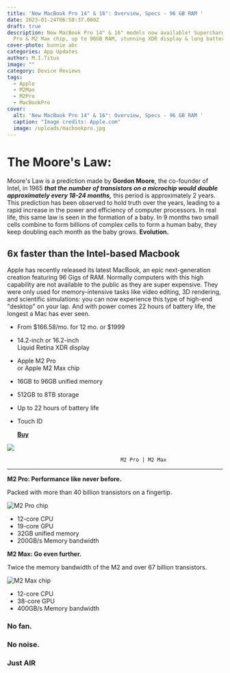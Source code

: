 ```yaml
---
title: 'New MacBook Pro 14" & 16": Overview, Specs - 96 GB RAM '
date: 2023-01-24T06:59:37.000Z
draft: true
description: New MacBook Pro 14" & 16" models now available! Supercharged by M2
  Pro & M2 Max chip, up to 96GB RAM, stunning XDR display & long battery life.
cover-photo: bunnie abc
categories: App Updates
author: M.I.Titus
image: ""
category: Device Reviews
tags:
  - Apple
  - M2Max
  - M2Pro
  - MacBookPro
cover:
  alt: 'New MacBook Pro 14" & 16": Overview, Specs - 96 GB RAM '
  caption: "Image credits: Apple.com"
  image: /uploads/macbookpro.jpg
---
```

# The Moore's Law:

Moore's Law is a prediction made by **Gordon Moore**, the co-founder of Intel, in 1965 **_that the number of transistors on a microchip would double approximately every 18-24 months,_** this period is approximately 2 years. This prediction has been observed to hold truth over the years, leading to a rapid increase in the power and efficiency of computer processors. In real life, this same law is seen in the formation of a baby. In 9 months two small cells combine to form billions of complex cells to form a human baby, they keep doubling each month as the baby grows. **Evolution.**

## 6x faster than the Intel-based Macbook

Apple has recently released its latest MacBook, an epic next-generation creation featuring 96 Gigs of RAM. Normally computers with this high capability are not available to the public as they are super expensive. They were only used for memory-intensive tasks like video editing, 3D rendering, and scientific simulations: you can now experience this type of high-end "desktop" on your lap. And with power comes 22 hours of battery life, the longest a Mac has ever seen.

* From $166.58/mo. for 12 mo. or $1999
* 14.2-inch or 16.2-inch  
  Liquid Retina XDR display
* Apple M2 Pro  
  or Apple M2 Max chip
* 16GB to 96GB unified memory
* 512GB to 8TB storage
* Up to 22 hours of battery life
* Touch ID

  [**Buy**](https://www.apple.com/shop/buy-mac/macbook-pro/14-inch)

![](/uploads/screenshot-from-2023-01-24-23-09-09.png)

                                         M2 Pro | M2 Max

***

**M2 Pro: Performance like never before.**

Packed with more than 40 billion transistors on a fingertip.

![M2 Pro chip](https://www.apple.com/v/macbook-pro-14-and-16/d/images/overview/modal/m2_pro_memory__ey38zvrqkfiq_large.jpg)

* 12-core CPU
* 19-core GPU
* 32GB unified memory
* 200GB/s  Memory bandwidth

**M2 Max: Go even further.**

Twice the memory bandwidth of the M2 and over 67 billion transistors.

![M2 Max chip](https://www.apple.com/v/macbook-pro-14-and-16/d/images/overview/modal/m2_max_memory__bleficjb6rma_large.jpg)

* 12-core CPU
* 38-core GPU
* 400GB/s Memory bandwidth

### No fan.

### No noise.

### Just AIR
